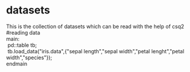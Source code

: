 # datasets
This is the collection of datasets which can be read with the help of csq2
#reading data<br />
main:<br />
&nbsp;pd::table tb;<br />
&nbsp;tb.load_data("iris.data",{"sepal length","sepal width","petal lenght","petal width","species"});<br />
endmain
